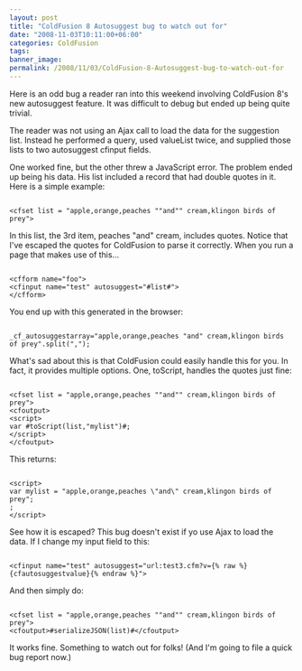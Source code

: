 ```yaml
---
layout: post
title: "ColdFusion 8 Autosuggest bug to watch out for"
date: "2008-11-03T10:11:00+06:00"
categories: ColdFusion 
tags: 
banner_image: 
permalink: /2008/11/03/ColdFusion-8-Autosuggest-bug-to-watch-out-for
---
```


Here is an odd bug a reader ran into this weekend involving ColdFusion 8's new autosuggest feature. It was difficult to debug but ended up being quite trivial. 

The reader was not using an Ajax call to load the data for the suggestion list. Instead he performed a query, used valueList twice, and supplied those lists to two autosuggest cfinput fields. 

One worked fine, but the other threw a JavaScript error. The problem ended up being his data. His list included a record that had double quotes in it. Here is a simple example:

<code>
&lt;cfset list = "apple,orange,peaches ""and"" cream,klingon birds of prey"&gt;
</code>

In this list, the 3rd item, peaches "and" cream, includes quotes. Notice that I've escaped the quotes for ColdFusion to parse it correctly. When you run a page that makes use of this...

<code>
&lt;cfform name="foo"&gt;
&lt;cfinput name="test" autosuggest="#list#"&gt;
&lt;/cfform&gt;
</code>

You end up with this generated in the browser:

<code>
_cf_autosuggestarray="apple,orange,peaches "and" cream,klingon birds of prey".split(",");
</code>

What's sad about this is that ColdFusion could easily handle this for you. In fact, it provides multiple options. One, toScript, handles the quotes just fine:

<code>
&lt;cfset list = "apple,orange,peaches ""and"" cream,klingon birds of prey"&gt;
&lt;cfoutput&gt;
&lt;script&gt;
var #toScript(list,"mylist")#;
&lt;/script&gt;
&lt;/cfoutput&gt;
</code>


This returns:

<code>
&lt;script&gt;
var mylist = "apple,orange,peaches \"and\" cream,klingon birds of prey";
;
&lt;/script&gt;
</code>

See how it is escaped? This bug doesn't exist if yo use Ajax to load the data. If I change my input field to this:

<code>
&lt;cfinput name="test" autosuggest="url:test3.cfm?v={% raw %}{cfautosuggestvalue}{% endraw %}"&gt;
</code>

And then simply do:

<code>
&lt;cfset list = "apple,orange,peaches ""and"" cream,klingon birds of prey"&gt;
&lt;cfoutput&gt;#serializeJSON(list)#&lt;/cfoutput&gt;
</code>

It works fine. Something to watch out for folks! (And I'm going to file a quick bug report now.)